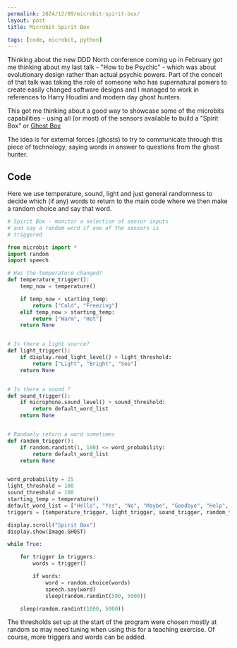 ```yaml
---
permalink: 2024/12/09/microbit-spirit-box/
layout: post
title: Microbit Spirit Box

tags: [code, microbit, python]
---
```


Thinking about the new DDD North conference coming up in February got me thinking about my last talk - "How to be Psychic" - 
which was about evolutionary design rather than actual psychic powers. Part of the conceit of that talk was taking the 
role of someone who has supernatural powers to create easily changed software designs and I managed to work 
in references to Harry Houdini and modern day ghost hunters. 

This got me thinking about a good way to showcase some of the microbits capabilities - using all (or most) of the sensors 
available to build a "Spirit Box" or [Ghost Box](https://en.wikipedia.org/wiki/Ghost_hunting#Methods_and_equipment)

The idea is for external forces (ghosts) to try to communicate through this piece of technology, saying words in answer 
to questions from the ghost hunter. 

## Code

Here we use temperature, sound, light and just general randomness to decide which (if any) words to return to the main 
code where we then make a random choice and say that word. 

```python
# Spirit Box - monitor a selection of sensor inputs
# and say a random word if one of the sensors is
# triggered

from microbit import *
import random
import speech

# Has the temperature changed?
def temperature_trigger():
    temp_now = temperature()

    if temp_now < starting_temp:
        return ["Cold", "Freezing"]
    elif temp_now > starting_temp:
        return ["Warm", "Hot"]
    return None


# Is there a light source?
def light_trigger():
    if display.read_light_level() > light_threshold:
        return ["Light", "Bright", "See"]
    return None


# Is there a sound ?
def sound_trigger():
    if microphone.sound_level() > sound_threshold:
        return default_word_list
    return None


# Randomly return a word sometimes
def random_trigger():
    if random.randint(1, 100) <= word_probability:
        return default_word_list
    return None


word_probability = 25
light_threshold = 100
sound_threshold = 100
starting_temp = temperature()
default_word_list = ["Hello", "Yes", "No", "Maybe", "Goodbye", "Help", "Spirit", "Here"]
triggers = [temperature_trigger, light_trigger, sound_trigger, random_trigger]

display.scroll("Spirit Box")
display.show(Image.GHOST)

while True:

    for trigger in triggers:
        words = trigger()

        if words:
            word = random.choice(words)
            speech.say(word)
            sleep(random.randint(500, 5000))

    sleep(random.randint(1000, 5000))

```

The thresholds set up at the start of the program were chosen mostly at random so may need tuning when using this for a 
teaching exercise. Of course, more triggers and words can be added.
